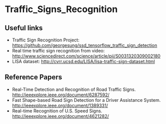 # Traffic_Signs_Recognition


## Useful links

* Traffic Sign Recognition Project: https://github.com/georgesung/ssd_tensorflow_traffic_sign_detection
* Real time traffic sign recognition from video: http://www.sciencedirect.com/science/article/pii/S0031320309002180
* LISA dataset: http://cvrr.ucsd.edu/LISA/lisa-traffic-sign-dataset.html

## Reference Papers
* Real-Time Detection and Recognition of Road Traffic Signs. http://ieeexplore.ieee.org/document/6287592/
* Fast Shape-based Road Sign Detection for a Driver Assistance System. http://ieeexplore.ieee.org/document/1389331/
* Real-time Recognition of U.S. Speed Signs. http://ieeexplore.ieee.org/document/4621282/

